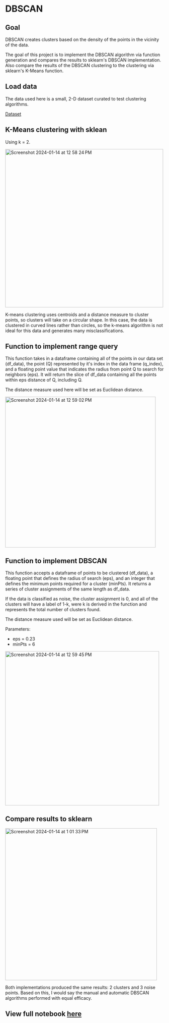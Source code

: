 # DBSCAN

## Goal 

DBSCAN creates clusters based on the density of the points in the vicinity of the data.

The goal of this project is to implement the DBSCAN algorithm via function generation and compares the results to sklearn's DBSCAN implementation. Also compare the results of the DBSCAN clustering to the clustering via sklearn's K-Means function. 

## Load data 

The data used here is a small, 2-D dataset curated to test clustering algorithms. 

[Dataset](https://gist.githubusercontent.com/yanyanzheng96/c4bf88d73e03305cc0e1abd0a8a8e185/raw/c15f0f59d06ccbe9e708eddaf361cc33c19b1ec6/data_dbscan.csv)

## K-Means clustering with sklean 

Using k = 2. 

<img width="502" alt="Screenshot 2024-01-14 at 12 58 24 PM" src="https://github.com/catherinealeal/DBSCAN/assets/100166102/e50d723f-b479-4cbc-8782-b58e22a5ecea">

K-means clustering uses centroids and a distance measure to cluster points, so clusters will take on a circular shape. In this case, the data is clustered in curved lines rather than circles, so the k-means algorithm is not ideal for this data and generates many misclassifications. 

## Function to implement range query 

This function takes in a dataframe containing all of the points in our data set (df_data), the point (Q) represented by it's index in the data frame (q_index), and a floating point value that indicates the radius from point Q to search for neighbors (eps). It will return the slice of df_data containing all the points within eps distance of Q, including Q. 

The distance measure used here will be set as Euclidean distance. 

<img width="478" alt="Screenshot 2024-01-14 at 12 59 02 PM" src="https://github.com/catherinealeal/DBSCAN/assets/100166102/0498dd01-4de1-422e-8b9e-7994ff3912e5">

## Function to implement DBSCAN 

This function accepts a dataframe of points to be clustered (df_data), a floating point that defines the radius of search (eps), and an integer that defines the minimum points required for a cluster (minPts). It returns a series of cluster assignments of the same length as df_data. 

If the data is classified as noise, the cluster assignment is 0, and all of the clusters will have a label of 1-k, were k is derived in the function and represents the total number of clusters found. 

The distance measure used will be set as Euclidean distance. 

Parameters: 
- eps = 0.23 
- minPts = 6

<img width="489" alt="Screenshot 2024-01-14 at 12 59 45 PM" src="https://github.com/catherinealeal/DBSCAN/assets/100166102/270f9bb9-1595-4628-b2ee-24f7373c436f">

## Compare results to sklearn

<img width="482" alt="Screenshot 2024-01-14 at 1 01 33 PM" src="https://github.com/catherinealeal/DBSCAN/assets/100166102/675ce657-e05a-47ab-a3d7-c2f3d09afc2f">

Both implementations produced the same results: 2 clusters and 3 noise points. Based on this, I would say the manual and automatic DBSCAN algorithms performed with equal efficacy.

## View full notebook [here](https://github.com/catherinealeal/DBSCAN/blob/5164ee5e68175649e7186b949ac86993ecfa9b57/DBSCAN.ipynb)
